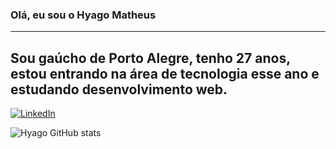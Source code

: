 ### Olá, eu sou o Hyago Matheus <hr>

## Sou gaúcho de Porto Alegre, tenho 27 anos, estou entrando na área de tecnologia esse ano e estudando desenvolvimento web.


[![LinkedIn](https://img.shields.io/badge/LinkedIn-0077B5?style=for-the-badge&logo=linkedin&logoColor=white)](https://www.linkedin.com/in/hyagomtsr/)

![Hyago GitHub stats](https://github-readme-stats.vercel.app/api?username=hyagomtsr&show_icons=true&theme=radical)
